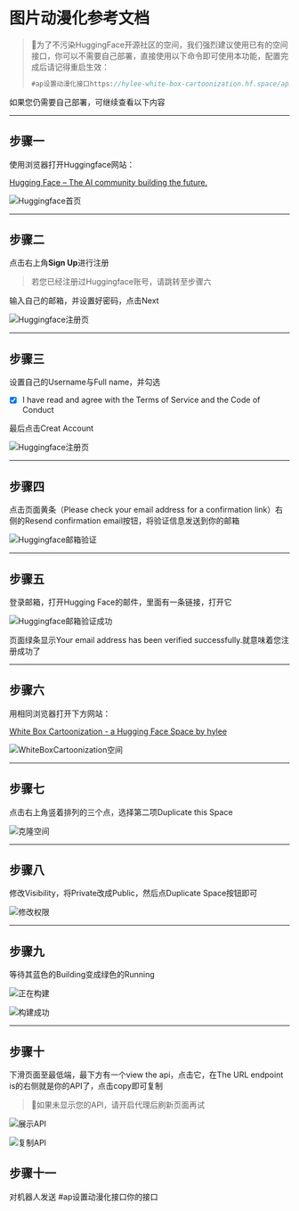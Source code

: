 # 图片动漫化参考文档

> 📌为了不污染HuggingFace开源社区的空间，我们强烈建议使用已有的空间接口，你可以不需要自己部署，直接使用以下命令即可使用本功能，配置完成后请记得重启生效：
>
> ```javascript
> #ap设置动漫化接口https://hylee-white-box-cartoonization.hf.space/api/predict/
> ```

如果您仍需要自己部署，可继续查看以下内容

***

## 步骤一

使用浏览器打开Huggingface网站：

[Hugging Face – The AI community building the future.](https://huggingface.co/ "Hugging Face – The AI community building the future.")

![Huggingface首页](image/image_1JRFTNcxhQ.jpg "Huggingface首页")

***

## 步骤二

点击右上角**Sign Up**进行注册

> 若您已经注册过Huggingface账号，请跳转至步骤六

输入自己的邮箱，并设置好密码，点击Next

![Huggingface注册页](image/image_gYITTu19S4.jpg "Huggingface注册页")

***

## 步骤三

设置自己的Username与Full name，并勾选

-   [x] I have read and agree with the Terms of Service and the Code of Conduct

最后点击Creat Account

![Huggingface注册页](image/image_HggIJG4x0v.jpg "Huggingface注册页")

***

## 步骤四

点击页面黄条（Please check your email address for a confirmation link）右侧的Resend confirmation email按钮，将验证信息发送到你的邮箱

![Huggingface邮箱验证](image/image_vB6gOFCSD4.jpg "Huggingface邮箱验证")

***

## 步骤五

登录邮箱，打开Hugging Face的邮件，里面有一条链接，打开它

![Huggingface邮箱验证成功](image/image_f3AdASdY-f.jpg "Huggingface邮箱验证成功")

页面绿条显示Your email address has been verified successfully.就意味着您注册成功了

***

## 步骤六

用相同浏览器打开下方网站：

[White Box Cartoonization - a Hugging Face Space by hylee](https://huggingface.co/spaces/hylee/White-box-Cartoonization "White Box Cartoonization - a Hugging Face Space by hylee")

![WhiteBoxCartoonization空间](image/QQ截图20230105013918_GI7nEkvOjX.jpg "WhiteBoxCartoonization空间")

***

## 步骤七

点击右上角竖着排列的三个点，选择第二项Duplicate this Space

![克隆空间](image/QQ截图20230105014000_LAjAA2s3G_.jpg "克隆空间")

***

## 步骤八

修改Visibility，将Private改成Public，然后点Duplicate Space按钮即可

![修改权限](image/QQ截图20230105014031_Rf8gCCaalg.jpg "修改权限")

***

## 步骤九

等待其蓝色的Building变成绿色的Running

![正在构建](image/QQ截图20230105014107_ITGBv8RfMV.jpg "正在构建")

![构建成功](image/QQ截图20230105014241_sDq4y_5kYA.jpg "构建成功")

***

## 步骤十

下滑页面至最低端，最下方有一个view the api，点击它，在The URL endpoint is的右侧就是你的API了，点击copy即可复制

> 📌如果未显示您的API，请开启代理后刷新页面再试

![展示API](image/QQ截图20230105014311_Sp9X-pn85B.jpg "展示API")

![复制API](image/QQ截图20230105014412_k1XMk7qrW7.jpg "复制API")

## 步骤十一

对机器人发送  #ap设置动漫化接口你的接口
